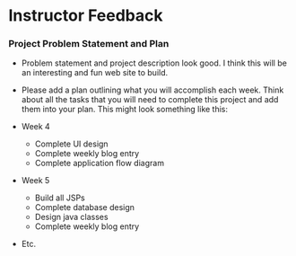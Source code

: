 # Instructor Feedback

### Project Problem Statement and Plan

* Problem statement and project description look good. I think this will be an interesting and fun web site to build.

* Please add a plan outlining what you will accomplish each week. Think about all the tasks that you will need to complete this project and add them into your plan. This might look something like this:

* Week 4
    * Complete UI design
    * Complete weekly blog entry
    * Complete application flow diagram 
* Week 5
    * Build all JSPs
    * Complete database design
    * Design java classes
    * Complete weekly blog entry
 * Etc.